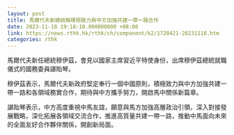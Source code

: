 ```yaml
---
layout: post
title: 馬爾代夫新總統稱積極致力與中方加強共建一帶一路合作
date: 2023-11-18 19:18:10.000000000 +08:00
link: https://news.rthk.hk/rthk/ch/component/k2/1728421-20231118.htm
categories: rthk
---
```


馬爾代夫新任總統穆伊茲，會見以國家主席習近平特使身份，出席穆伊茲總統就職儀式的國務委員諶貽琴。

穆伊茲表示，馬爾代夫新政府堅定奉行一個中國原則，積極致力與中方加強共建一帶一路和各領域務實合作，期待與中方攜手努力，開啟馬中關係新篇章。

諶貽琴表示，中方高度重視中馬友誼，願意與馬方加強高層政治引領，深入對接發展戰略，深化拓展各領域交流合作，推進高質量共建一帶一路，推動中馬面向未來的全面友好合作夥伴關係，開創新局面。
